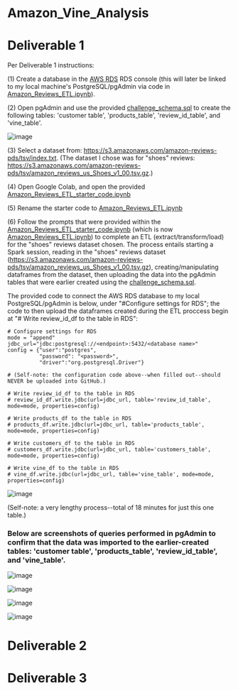 # Amazon_Vine_Analysis

# Deliverable 1

Per Deliverable 1 instructions:

(1) Create a database in the [AWS RDS](https://aws.amazon.com/) RDS console (this will later be linked to my local machine's PostgreSQL/pgAdmin via code in [Amazon_Reviews_ETL.ipynb](https://github.com/michaelfoz/Amazon_Vine_Analysis/blob/main/Amazon_Reviews_ETL.ipynb)).

(2) Open pgAdmin and use the provided [challenge_schema.sql](https://github.com/michaelfoz/Amazon_Vine_Analysis/blob/main/challenge_schema.sql) to create the following tables: 'customer table', 'products_table', 'review_id_table', and 'vine_table'.

![image](https://github.com/michaelfoz/Amazon_Vine_Analysis/blob/main/Deliverable%201%20-%20pgAdmin%20screenshots/challenge-schema-tables.png)

(3) Select a dataset from: https://s3.amazonaws.com/amazon-reviews-pds/tsv/index.txt. (The dataset I chose was for "shoes" reviews: https://s3.amazonaws.com/amazon-reviews-pds/tsv/amazon_reviews_us_Shoes_v1_00.tsv.gz.)

(4) Open Google Colab, and open the provided [Amazon_Reviews_ETL_starter_code.ipynb](https://github.com/michaelfoz/Amazon_Vine_Analysis/blob/main/Amazon_Reviews_ETL_starter_code.ipynb)

(5) Rename the starter code to [Amazon_Reviews_ETL.ipynb](https://github.com/michaelfoz/Amazon_Vine_Analysis/blob/main/Amazon_Reviews_ETL.ipynb)

(6) Follow the prompts that were provided within the [Amazon_Reviews_ETL_starter_code.ipynb](https://github.com/michaelfoz/Amazon_Vine_Analysis/blob/main/Amazon_Reviews_ETL_starter_code.ipynb) (which is now [Amazon_Reviews_ETL.ipynb](https://github.com/michaelfoz/Amazon_Vine_Analysis/blob/main/Amazon_Reviews_ETL.ipynb)) to complete an ETL (extract/transform/load) for the "shoes" reviews dataset chosen. The process entails starting a Spark session, reading in the "shoes" reviews dataset (https://s3.amazonaws.com/amazon-reviews-pds/tsv/amazon_reviews_us_Shoes_v1_00.tsv.gz), creating/manipulating dataframes from the dataset, then uploading the data into the pgAdmin tables that were earlier created using the [challenge_schema.sql](https://github.com/michaelfoz/Amazon_Vine_Analysis/blob/main/challenge_schema.sql). 

The provided code to connect the AWS RDS database to my local PostgreSQL/pgAdmin is below, under "#Configure settings for RDS"; the code to then upload the dataframes created during the ETL proccess begin at "# Write review_id_df to the table in RDS":

```
# Configure settings for RDS
mode = "append"
jdbc_url="jdbc:postgresql://<endpoint>:5432/<database name>"
config = {"user":"postgres", 
          "password": "<password>", 
          "driver":"org.postgresql.Driver"}
          
# (Self-note: the configuration code above--when filled out--should NEVER be uploaded into GitHub.)
          
# Write review_id_df to the table in RDS
# review_id_df.write.jdbc(url=jdbc_url, table='review_id_table', mode=mode, properties=config)

# Write products_df to the table in RDS
# products_df.write.jdbc(url=jdbc_url, table='products_table', mode=mode, properties=config)

# Write customers_df to the table in RDS
# customers_df.write.jdbc(url=jdbc_url, table='customers_table', mode=mode, properties=config)

# Write vine_df to the table in RDS
# vine_df.write.jdbc(url=jdbc_url, table='vine_table', mode=mode, properties=config)
```

![image](https://github.com/michaelfoz/Amazon_Vine_Analysis/blob/main/Amazon_Reviews_ETL%20-%2018-minute-execution-time.png)

(Self-note: a very lengthy process--total of 18 minutes for just this one table.)

### Below are screenshots of queries performed in pgAdmin to confirm that the data was imported to the earlier-created tables: 'customer table', 'products_table', 'review_id_table', and 'vine_table'.

![image](https://github.com/michaelfoz/Amazon_Vine_Analysis/blob/main/Deliverable%201%20-%20pgAdmin%20screenshots/review_id_table.png)

![image](https://github.com/michaelfoz/Amazon_Vine_Analysis/blob/main/Deliverable%201%20-%20pgAdmin%20screenshots/products_table.png)

![image](https://github.com/michaelfoz/Amazon_Vine_Analysis/blob/main/Deliverable%201%20-%20pgAdmin%20screenshots/customers_table.png)

![image](https://github.com/michaelfoz/Amazon_Vine_Analysis/blob/main/Deliverable%201%20-%20pgAdmin%20screenshots/vine_table.png)

# Deliverable 2
# Deliverable 3
